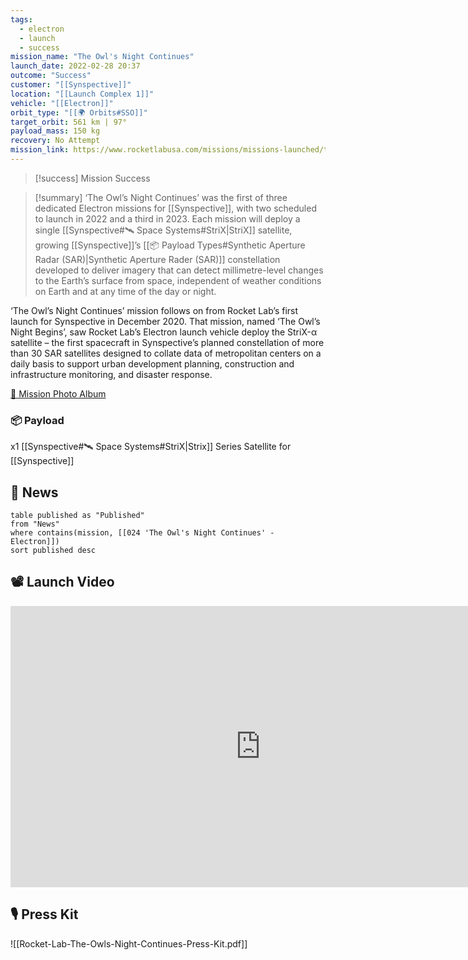 ```yaml
---
tags:
  - electron
  - launch
  - success
mission_name: "The Owl's Night Continues"
launch_date: 2022-02-28 20:37
outcome: "Success"
customer: "[[Synspective]]"
location: "[[Launch Complex 1]]"
vehicle: "[[Electron]]"
orbit_type: "[[🌍 Orbits#SSO]]"
target_orbit: 561 km | 97°  
payload_mass: 150 kg
recovery: No Attempt
mission_link: https://www.rocketlabusa.com/missions/missions-launched/the-owls-night-continues/
---
```

>[!success] Mission Success

>[!summary]
‘The Owl’s Night Continues’ was the first of three dedicated Electron missions for [[Synspective]], with two scheduled to launch in 2022 and a third in 2023. Each mission will deploy a single [[Synspective#🛰️ Space Systems#StriX|StriX]] satellite, growing [[Synspective]]’s [[📦 Payload Types#Synthetic Aperture Radar (SAR)|Synthetic Aperture Rader (SAR)]] constellation developed to deliver imagery that can detect millimetre-level changes to the Earth’s surface from space, independent of weather conditions on Earth and at any time of the day or night.
>
‘The Owl’s Night Continues’ mission follows on from Rocket Lab’s first launch for Synspective in December 2020. That mission, named ‘The Owl’s Night Begins’, saw Rocket Lab’s Electron launch vehicle deploy the StriX-α satellite – the first spacecraft in Synspective’s planned constellation of more than 30 SAR satellites designed to collate data of metropolitan centers on a daily basis to support urban development planning, construction and infrastructure monitoring, and disaster response.
>
[📸 Mission Photo Album](https://www.flickr.com/photos/rocketlab/albums/72177720301776244/)

### 📦 Payload

x1 [[Synspective#🛰️ Space Systems#StriX|Strix]] Series Satellite for [[Synspective]]

## 📰 News
```dataview
table published as "Published"
from "News"
where contains(mission, [[024 'The Owl's Night Continues' - Electron]])
sort published desc
```

## 📽️ Launch Video

<iframe width="800" height="450" src="https://www.youtube.com/embed/MjfNJjTyfKY" title="Rocket Lab&#39;s Electron - The Owl&#39;s Night Continues Mission" frameborder="0" allow="accelerometer; autoplay; clipboard-write; encrypted-media; gyroscope; picture-in-picture; web-share" referrerpolicy="strict-origin-when-cross-origin" allowfullscreen></iframe>     

## 🎙️ Press Kit

![[Rocket-Lab-The-Owls-Night-Continues-Press-Kit.pdf]]